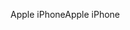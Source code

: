 <span data-ttu-id="e3fea-101">Apple iPhone</span><span class="sxs-lookup"><span data-stu-id="e3fea-101">Apple iPhone</span></span>